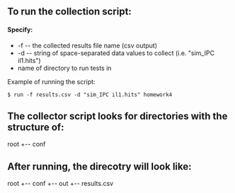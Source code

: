 ## To run the collection script:

#### Specify:
  * -f -- the collected results file name (csv output)
  * -d -- string of space-separated data values to collect (i.e. "sim_IPC il1.hits")
  * name of directory to run tests in


Example of running the script:

```
$ run -f results.csv -d "sim_IPC il1.hits" homework4
```

## The collector script looks for directories with the structure of:

root
   +-- conf

## After running, the direcotry will look like:

root
  +-- conf
  +-- out
  +-- results.csv
